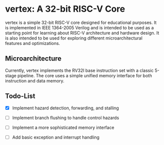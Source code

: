 # vertex: A 32-bit RISC-V Core

vertex is a simple 32-bit RISC-V core designed for educational purposes. It is implemented in IEEE 1364-2005 Verilog and is intended to be used as a starting point for learning about RISC-V architecture and hardware design. It is also intended to be used for exploring different microarchitectural features and optimizations.

## Microarchitecture

Currently, vertex implements the RV32I base instruction set with a classic 5-stage pipeline. The core uses a simple unified memory interface for both instruction and data memory.

## Todo-List

- [X] Implement hazard detection, forwarding, and stalling
- [ ] Implement branch flushing to handle control hazards
- [ ] Implement a more sophisticated memory interface
- [ ] Add basic exception and interrupt handling

